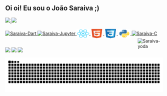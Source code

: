 ## Oi oi! Eu sou o João Saraiva ;)
 <div>
  <a href="https://github.com/saraiva142">
  <img height="180em" src="https://github-readme-stats.vercel.app/api?username=saraiva142&show_icons=true&theme=dark&include_all_commits=true&count_private=true"/>
  <img height="180em" src="https://github-readme-stats.vercel.app/api/top-langs/?username=saraiva142&layout=compact&langs_count=7&theme=dark"/>
</div>
  
<div style="display: inline_block"><br>
  <img align="center" alt="Saraiva-Dart" height="30" width="40" src="https://cdn.jsdelivr.net/gh/devicons/devicon/icons/dart/dart-original.svg">
  <img align="center" alt="Saraiva-Jupyter" height="30" width="40" src="https://cdn.jsdelivr.net/gh/devicons/devicon/icons/jupyter/jupyter-original.svg">
  <img align="center" alt="Saraiva-React" height="30" width="40" src="https://raw.githubusercontent.com/devicons/devicon/master/icons/react/react-original.svg">
  <img align="center" alt="Saraiva-HTML" height="30" width="40" src="https://raw.githubusercontent.com/devicons/devicon/master/icons/html5/html5-original.svg">
  <img align="center" alt="Saraiva-CSS" height="30" width="40" src="https://raw.githubusercontent.com/devicons/devicon/master/icons/css3/css3-original.svg">
  <img align="center" alt="Saraiva-Python" height="30" width="40" src="https://raw.githubusercontent.com/devicons/devicon/master/icons/python/python-original.svg">
  <img align="center" alt="Saraiva-C" height="30" width="40" src="https://cdn.jsdelivr.net/gh/devicons/devicon/icons/c/c-original.svg">
  <img align="right" alt="Saraiva-yoda" height="60" width="80" src="https://c.tenor.com/bvG4XJDgrjEAAAAC/trava-discord-discord.gif">
</div>
  
##
  
<div>
  <a href="https://www.instagram.com/joao_saraiva_28/" target="_blank"><img src="https://img.shields.io/badge/-Instagram-%23E4405F?style=for-the-badge&logo=instagram&logoColor=white" target="_blank"></a>
  <a><img src="https://img.shields.io/badge/-Gmail-%23333?style=for-the-badge&logo=gmail&logoColor=white" target="_blank"></a>
  <a href="https://www.linkedin.com/in/jo%C3%A3o-saraiva-2803/" target="_blank"><img src="https://img.shields.io/badge/-LinkedIn-%230077B5?style=for-the-badge&logo=linkedin&logoColor=white" target="_blank"></a>
 
 ![Snake animation](https://github.com/saraiva142/saraiva142/blob/output/github-contribution-grid-snake.svg)
 
 
</div>
